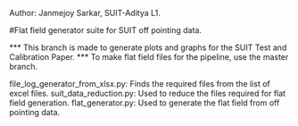 Author: Janmejoy Sarkar, SUIT-Aditya L1.

#Flat field generator suite for SUIT off pointing data.

*** This branch is made to generate plots and graphs for the SUIT Test and Calibration Paper. ***
To make flat field files for the pipeline, use the master branch.

file_log_generator_from_xlsx.py: Finds the required files from the list of excel files.
suit_data_reduction.py: Used to reduce the files required for flat field generation.
flat_generator.py: Used to generate the flat field from off pointing data.
